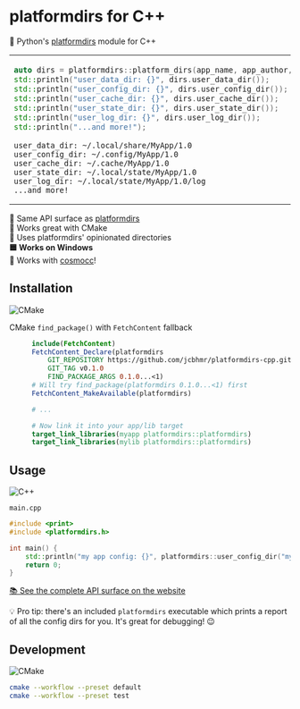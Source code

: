 # platformdirs for C++

📂 Python's [platformdirs](https://pypi.org/project/platformdirs/) module for C++

<table align=center><td>

```cpp
auto dirs = platformdirs::platform_dirs(app_name, app_author, "1.0");
std::println("user_data_dir: {}", dirs.user_data_dir());
std::println("user_config_dir: {}", dirs.user_config_dir());
std::println("user_cache_dir: {}", dirs.user_cache_dir());
std::println("user_state_dir: {}", dirs.user_state_dir());
std::println("user_log_dir: {}", dirs.user_log_dir());
std::println("...and more!");
```

```
user_data_dir: ~/.local/share/MyApp/1.0
user_config_dir: ~/.config/MyApp/1.0
user_cache_dir: ~/.cache/MyApp/1.0
user_state_dir: ~/.local/state/MyApp/1.0
user_log_dir: ~/.local/state/MyApp/1.0/log
...and more!
```

</table>

🐍 Same API surface as [platformdirs](https://pypi.org/project/platformdirs/) \
🔺 Works great with CMake \
💅 Uses platformdirs' opinionated directories \
**🟦 Works on Windows** \
🌌 Works with [cosmocc](https://github.com/jart/cosmopolitan/tree/master/tool/cosmocc)!

## Installation

![CMake](https://img.shields.io/static/v1?style=for-the-badge&message=CMake&color=064F8C&logo=CMake&logoColor=FFFFFF&label=)

<dl>
<dt>CMake <code>find_package()</code> with <code>FetchContent</code> fallback
<dd>

```cmake
include(FetchContent)
FetchContent_Declare(platformdirs
    GIT_REPOSITORY https://github.com/jcbhmr/platformdirs-cpp.git
    GIT_TAG v0.1.0
    FIND_PACKAGE_ARGS 0.1.0...<1)
# Will try find_package(platformdirs 0.1.0...<1) first
FetchContent_MakeAvailable(platformdirs)

# ...

# Now link it into your app/lib target
target_link_libraries(myapp platformdirs::platformdirs)
target_link_libraries(mylib platformdirs::platformdirs)
```

</dl>

## Usage

![C++](https://img.shields.io/static/v1?style=for-the-badge&message=C%2B%2B&color=00599C&logo=C%2B%2B&logoColor=FFFFFF&label=)

<div><code>main.cpp</code></div>

```cpp
#include <print>
#include <platformdirs.h>

int main() {
    std::println("my app config: {}", platformdirs::user_config_dir("myapp", "me", "1.2.3"));
    return 0;
}
```

[📚 See the complete API surface on the website](https://jcbhmr.me/platformdirs/)

💡 Pro tip: there's an included `platformdirs` executable which prints a report of all the config dirs for you. It's great for debugging! 😉

## Development

![CMake](https://img.shields.io/static/v1?style=for-the-badge&message=CMake&color=064F8C&logo=CMake&logoColor=FFFFFF&label=)

```sh
cmake --workflow --preset default
cmake --workflow --preset test
```

